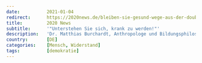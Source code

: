 ```yaml
---
date:          2021-01-04
redirect:      https://2020news.de/bleiben-sie-gesund-wege-aus-der-doublebind-kommunikation-in-der-coronademokratie/
title:         2020 News
subtitle:      '"Unterstehen Sie sich, krank zu werden!"'
description:   'Dr. Matthias Burchardt, Anthropologe und Bildungsphilosoph, zeigt Wege zum Ausstieg aus der Doublebind-Kommunikation in der Coronademokratie. Nehmen wir einmal – rein hypothetisch – an, die Pandemie wäre tatsächlich brandgefährlich. Nehmen wir weiterhin an, die Politiker wären ausschließlich von den edelsten Motiven beseelt und von den qualifiziertesten Wissenschaftlern beraten. Unter diesen Voraussetzungen wären die negativen Begleitumstände […]'
country:       [DE]
categories:    [Mensch, Widerstand]
tags:          [demokratie]
---
```


